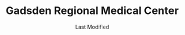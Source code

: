 ---
layout: location-page
date: Last Modified
description: "Local COVID-19 testing is available at Gadsden Regional Medical Center in Gadsden, Alabama, USA."
permalink: "locations/alabama/gadsden/gadsden-regional-medical-center/"
tags:
  - locations
  - alabama
title: Gadsden Regional Medical Center
uniqueName: gadsden-regional-medical-center
state: Alabama
stateAbbr: AL
hood: "Gadsden"
address: "1007 Goodyear Avenue"
city: "Gadsden"
zip: "35903"
zipsNearby: "30730 30731 30747 30753 35005 35950 35951 36250 35013 35014 35015 35952 36201 36202 36203 36204 36205 36206 36207 35016 36251 35953 35954 35019 35201 35202 35203 35204 35205 35206 35207 35208 35209 35210 35211 35212 35213 35214 35215 35216 35217 35218 35219 35220 35221 35222 35223 35224 35226 35228 35229 35231 35232 35233 35234 35235 35236 35237 35238 35242 35243 35244 35246 35249 35253 35254 35255 35259 35260 35261 35266 35282 35283 35285 35287 35288 35290 35291 35292 35293 35294 35295 35296 35297 35298 35031 35956 35957 35032 35033 35036 35741 36253 35041 35959 35960 35043 35044 36254 35048 35049 35961 35052 36255 35053 35054 35962 35055 35056 35057 35058 35963 36257 36258 35060 35964 35744 36260 36261 35063 35621 35622 35966 35967 35968 36262 35068 35971 35901 35902 35903 35904 35905 35906 35907 35972 35070 35071 35973 35974 36263 35747 35073 35975 35976 35748 35077 35078 35640 35079 36264 35978 35082 35083 35751 35752 35980 35801 35802 35803 35804 35805 35806 35807 35808 35809 35810 35811 35812 35813 35814 35815 35816 35824 35893 35894 35895 35896 35897 35898 35899 35981 36265 35087 35091 35754 35755 35094 35983 35096 36266 35097 35098 35112 35984 36267 35004 35116 35117 36268 36269 35119 35760 35120 36271 35121 35763 35764 35123 35125 35128 36272 35126 35765 35766 35131 35986 36273 35133 35135 35767 35139 35768 35769 35771 35670 36275 35146 35987 35147 35746 35772 35148 35149 35150 35151 35988 35160 35161 35172 35774 35173 35175 35775 35989 35176 35178 35179 35990 35180 35181 35182 36277 36278 36279 35185 35186 36280 35776 30104 30105 30108 30109 30110 30113 30112 30116 30117 30118 30119 30124 30125 30129 30138 30140 30147 30150 30153 30149 30161 30162 30163 30164 30165 30172 30173 30176 30178 30179 30182 35225 35230 35240 35245 35263 35277 35278 35279 35280 35281 35286 35289 35299 36210" 
mapUrl: "http://maps.apple.com/?q=Gadsden+Regional+Medical+Center&address=1007+Goodyear+Avenue,Gadsden,Alabama,35903"
locationType: Walk-in
phone: "877-696-3972"
website: "undefined"
onlineBooking: undefined
closed: undefined
closedUpdate: April 21st, 2020
notes: "By appointment only."
days: Open 24/7
ctaMessage: Call 877-696-3972
ctaUrl: "tel:877-696-3972"
---